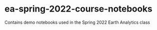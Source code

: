 # ea-spring-2022-course-notebooks
Contains demo notebooks used in the Spring 2022 Earth Analytics class
